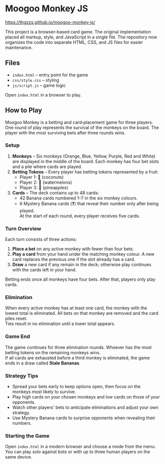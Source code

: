 # Moogoo Monkey JS

https://thgzzs.github.io/moogoo-monkey-js/

This project is a browser-based card game. The original implementation placed all markup, style, and JavaScript in a single file. The repository now organizes the code into separate HTML, CSS, and JS files for easier maintenance.

## Files
- `index.html` – entry point for the game
- `css/style.css` – styling
- `js/script.js` – game logic

Open `index.html` in a browser to play.

## How to Play

Moogoo Monkey is a betting and card‑placement game for three players. One round of play represents the survival of the monkeys on the board. The player with the most surviving bets after three rounds wins.

### Setup

1. **Monkeys** – Six monkeys (Orange, Blue, Yellow, Purple, Red and White) are displayed in the middle of the board. Each monkey has four bet slots and a pile where cards are played.
2. **Betting Tokens** – Every player has betting tokens represented by a fruit:
   - Player 1: 🥥 (coconuts)
   - Player 2: 🍉 (watermelons)
   - Player 3: 🍍 (pineapples)
3. **Cards** – The deck contains up to 48 cards:
   - 42 Banana cards numbered 1–7 in the six monkey colours.
   - 6 Mystery Banana cards (❓) that reveal their number only after being played.  
   At the start of each round, every player receives five cards.

### Turn Overview

Each turn consists of three actions:

1. **Place a bet** on any active monkey with fewer than four bets.
2. **Play a card** from your hand under the matching monkey colour. A new card replaces the previous one if the slot already has a card.
3. **Draw** a new card if any remain in the deck; otherwise play continues with the cards left in your hand.

Betting ends once all monkeys have four bets. After that, players only play cards.

### Elimination

When every active monkey has at least one card, the monkey with the lowest total is eliminated. All bets on that monkey are removed and the card piles reset.  
Ties result in no elimination until a lower total appears.

### Game End

The game continues for three elimination rounds. Whoever has the most betting tokens on the remaining monkeys wins.  
If all cards are exhausted before a third monkey is eliminated, the game ends in a draw called **Stale Bananas**.

### Strategy Tips

- Spread your bets early to keep options open, then focus on the monkeys most likely to survive.
- Play high cards on your chosen monkeys and low cards on those of your opponents.
- Watch other players' bets to anticipate eliminations and adjust your own strategy.
- Use Mystery Banana cards to surprise opponents when revealing their numbers.

### Starting the Game

Open `index.html` in a modern browser and choose a mode from the menu. You can play solo against bots or with up to three human players on the same device.
